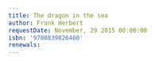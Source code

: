 ```yaml
---
title: The dragon in the sea
author: Frank Herbert
requestDate: November, 29 2015 00:00:00
isbn: '9780839826460'
renewals: 
---
```



